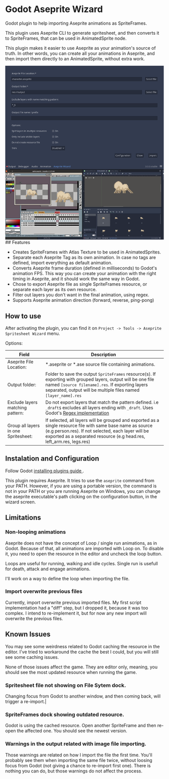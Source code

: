 # Godot Aseprite Wizard

Godot plugin to help importing Aseprite animations as SpriteFrames.

This plugin uses Aseprite CLI to generate spritesheet, and then converts it to SpriteFrames, that can be used in AnimatedSprite node.

This plugin makes it easier to use Aseprite as your animation's source of truth. In other words, you can create all your animations in Aseprite, and then import them directly to an AnimatedSprite, without extra work.

<img align="center" src="./screenshots/main_screen.png" />

<img align="center" src="./screenshots/aseprite_godot.png" />
## Features

- Creates SpriteFrames with Atlas Texture to be used in AnimatedSprites.
- Separate each Aseprite Tag as its own animation. In case no tags are defined, import everything as default animation.
- Converts Aseprite frame duration (defined in milliseconds) to Godot's animation FPS. This way you can create your animation with the right timing in Aseprite, and it should work the same way in Godot.
- Chose to export Aseprite file as single SpriteFrames resource, or separate each layer as its own resource.
- Filter out layers you don't want in the final animation, using regex.
- Supports Aseprite animation direction (forward, reverse, ping-pong)

## How to use

After activating the plugin, you can find it on `Project -> Tools -> Aseprite Spritesheet Wizard` menu.

Options:

| Field                   | Description |
| ----------------------- | ----------- |
| Aseprite File Location: | *.aseprite or *.ase source file containing animations.| |
| Output folder:          | Folder to save the output `SpriteFrames` resource(s). If exporting with grouped layers, output will be one file named `[source filename].res`. If exporting layers separated, output will be multiple files named `[layer_name].res`
| Exclude layers matching pattern: | Do not export layers that match the pattern defined. i.e `_draft$` excludes all layers ending with `_draft`. Uses Godot's [Regex implementation](https://docs.godotengine.org/en/stable/classes/class_regex.html)  |
| Group all layers in one Spritesheet: | If selected, all layers will be grouped and exported as a single resource file with same base name as source (e.g person.res). If not selected, each layer will be exported as a separated resource (e.g head.res, left_arm.res, legs.res)|


## Instalation and Configuration

Follow Godot [ installing plugins guide ]( https://docs.godotengine.org/en/stable/tutorials/plugins/editor/installing_plugins.html).

This plugin requires Aseprite. It tries to use the `aseprite` command from your PATH. However, if you are using a portable version, the command is not in your PATH or you are running Aseprite on Windows, you can change the aseprite executable's path clicking on the configuration button, in the wizard screen.

## Limitations

### Non-looping animations

Aseprite does not have the concept of Loop / single run animations, as in Godot. Because of that, all animations are imported with Loop on. To disable it, you need to open the resource in the editor and uncheck the loop button.

Loops are useful for running, walking and idle cycles. Single run is usefull for death, attack and engage animations.

I'll work on a way to define the loop when importing the file.

### Import overwrite previous files

Currently, import overwrite previous imported files. My first script implementation had a "diff" step, but I dropped it, because it was too complex. I intend to re-implement it, but for now any new import will overwrite the previous files.



## Known Issues

You may see some weirdness related to Godot caching the resource in the editor. I've tried to workaround the cache the best I could, but you will still see some caching issues.

None of those issues affect the game. They are editor only, meaning, you should see the most updated resource when running the game.

###  Spritesheet file not showing on File Sytem dock.

Changing focus from Godot to another window, and then coming back, will trigger a re-import.|

### SpriteFrames dock showing outdated resource.

Godot is using the cached resource. Open another SpriteFrame and then re-open the affected one. You should see the newest version.

### Warnings in the output related with image file importing.

Those warnings are related on how I import the file the first time. You'll probably see them when importing the same file twice, without loosing focus from Godot (not giving a chance to re-import first one). There is nothing you can do, but those warnings do not affect the process.


